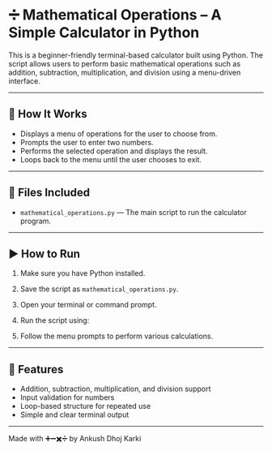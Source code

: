# ➗ Mathematical Operations – A Simple Calculator in Python

This is a beginner-friendly terminal-based calculator built using Python. The script allows users to perform basic mathematical operations such as addition, subtraction, multiplication, and division using a menu-driven interface.

---

## 📌 How It Works

- Displays a menu of operations for the user to choose from.
- Prompts the user to enter two numbers.
- Performs the selected operation and displays the result.
- Loops back to the menu until the user chooses to exit.

---

## 📁 Files Included

- `mathematical_operations.py` — The main script to run the calculator program.

---

## ▶️ How to Run

1. Make sure you have Python installed.
2. Save the script as `mathematical_operations.py`.
3. Open your terminal or command prompt.
4. Run the script using:

5. Follow the menu prompts to perform various calculations.

---

## 🧮 Features

- Addition, subtraction, multiplication, and division support
- Input validation for numbers
- Loop-based structure for repeated use
- Simple and clear terminal output

---

Made with ➕➖✖️➗ by Ankush Dhoj Karki


